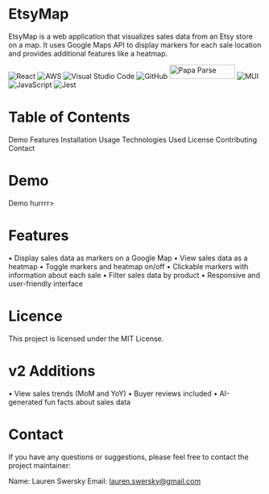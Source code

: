 # EtsyMap

EtsyMap is a web application that visualizes sales data from an Etsy store on a map. It uses Google Maps API to display markers for each sale location and provides additional features like a heatmap.

![React](https://img.shields.io/badge/react-%2320232a.svg?style=for-the-badge&logo=react&logoColor=%2361DAFB) ![AWS](https://img.shields.io/badge/AWS-%23FF9900.svg?style=for-the-badge&logo=amazon-aws&logoColor=white) ![Visual Studio Code](https://img.shields.io/badge/Visual%20Studio%20Code-0078d7.svg?style=for-the-badge&logo=visual-studio-code&logoColor=white) ![GitHub](https://img.shields.io/badge/github-%23121011.svg?style=for-the-badge&logo=github&logoColor=white) <img src="https://blog.donazzon.com/wp-content/uploads/2020/06/image-12.png" alt="Papa Parse" style="height: 28px; width: 130px;"/> ![MUI](https://img.shields.io/badge/MUI-%230081CB.svg?style=for-the-badge&logo=mui&logoColor=white) ![JavaScript](https://img.shields.io/badge/javascript-%23323330.svg?style=for-the-badge&logo=javascript&logoColor=%23F7DF1E) ![Jest](https://img.shields.io/badge/-jest-%23C21325?style=for-the-badge&logo=jest&logoColor=white) 


# Table of Contents
Demo
Features
Installation
Usage
Technologies Used
License
Contributing
Contact

# Demo

Demo hurrrr>

# Features

• Display sales data as markers on a Google Map
• View sales data as a heatmap
• Toggle markers and heatmap on/off
• Clickable markers with information about each sale
• Filter sales data by product
• Responsive and user-friendly interface

# Licence

This project is licensed under the MIT License.

# v2 Additions

• View sales trends (MoM and YoY)
• Buyer reviews included
• AI-generated fun facts about sales data

# Contact

If you have any questions or suggestions, please feel free to contact the project maintainer:

Name: Lauren Swersky
Email: lauren.swersky@gmail.com

